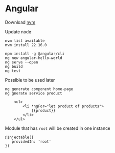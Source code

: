 # Angular

Download [nvm](https://stackoverflow.com/questions/8191459/how-do-i-update-node-js)

Update node

```shell
nvm list available
nvm install 22.16.0
```

```shell
npm install -g @angular/cli
ng new angular-hello-world
ng serve --open
ng build
ng test
```

Possible to be used later

```shell
ng generate component home-page
ng gnerate service product
```

```angular
    <ul>
        <li *ngFor="let product of products">
            {{product}}
        </li>
    </ul>
```

Module that has ```root``` will be created in one instance
```
@Injectable({
   providedIn: 'root'
})

```
